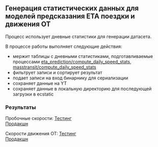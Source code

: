 Генерация статистических данных для моделей предсказания ETA поездки и движения ОТ
---

Процесс использует дневные статистики для генерации датасета.

В процессе работы выполняет следующие действия:
- мержит таблицы с дневными статистиками, подготавливаемые процессами [eta_prediction/compute_daily_speed_stats](/arc/trunk/arcadia/maps/analyzer/sandbox/eta_prediction/compute_daily_speed_stats), [masstransit/compute_daily_speed_stats](/arc/trunk/arcadia/maps/analyzer/sandbox/masstransit/compute_daily_speed_stats)
- фильтрует записи и сортирует результат
- подает записи на вход бинарнику для сериализации
- сохраняет данные на YT
- сохраняет данные в локальную директорию для последующей загрузки в ecstatic

### Результаты
Пробочные скорости:
[Тестинг](https://yt.yandex-team.ru/hahn/navigation?path=//home/maps/jams/testing/jams_statistical_data)</br>
[Продакшн](https://yt.yandex-team.ru/hahn/navigation?path=//home/maps/jams/production/jams_statistical_data)

Скорости движения ОТ:
[Тестинг](https://yt.yandex-team.ru/hahn/navigation?path=//home/maps/jams/testing/masstransit/statistical_data)</br>
[Продакшн](https://yt.yandex-team.ru/hahn/navigation?path=//home/maps/jams/production/masstransit/statistical_data)
